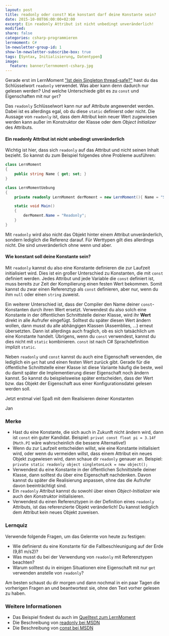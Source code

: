 ```yaml
---
layout: post
title: readonly oder const? Wie konstant darf deine Konstante sein?
date: 2015-10-08T06:00:00+02:00
excerpt: Ein readonly Attribut ist nicht unbedingt unveränderlich!
modified:
share: false
categories: csharp-programmieren
lernmoment: C#
lm-newsletter-group-id: 1
show-lm-newsletter-subscribe-box: true
tags: [Syntax, Initialisierung, Datentypen]
image:
  feature: banner/lernmoment-csharp.jpg
---
```


Gerade erst im LernMoment ["Ist dein Singleton thread-safe?"](/csharp-programmieren/ist-dein-singleton-thread-safe/) hast du das Schlüsselwort `readonly` verwendet. Was aber kann denn dadurch nur gelesen werden? Und welche Unterschiede gibt es zu `const` und Eigenschaften mit nur `get`?

Das `readonly` Schlüsselwort kann nur auf Attribute angewendet werden. Dabei ist es allerdings egal, ob du diese `static` definierst oder nicht. Die Aussage von `readonly` ist, dass dem Attribut kein neuer Wert zugewiesen werden kann außer im Konstruktor der Klasse oder dem *Object Initializer* des Attributs.

#### Ein readonly Attribut ist nicht unbedingt unveränderlich

Wichtig ist hier, dass sich `readonly` auf das Attribut und nicht seinen Inhalt bezieht. So kannst du zum Beispiel folgendes ohne Probleme ausführen:

```cs
class LernMoment
{
	public string Name { get; set; }
}

class LernMomentUebung
{
	private readonly LernMoment derMoment = new LernMoment(){ Name = "Singleton"};

	static void Main()
	{
		derMoment.Name = "Readonly";
	}
}
```

Mit `readonly` wird also nicht das Objekt hinter einem Attribut unveränderlich, sondern lediglich die Referenz darauf. Für Werttypen gilt dies allerdings nicht. Die sind unveränderlich ohne wenn und aber.

#### Wie konstant soll deine Konstante sein?

Mit `readonly` kannst du also eine Konstante definieren die zur Laufzeit initialisiert wird. Dies ist ein großer Unterschied zu Konstanten, die mit `const` definiert werden. Jedes Attribut und jede Variable die `const` definiert ist, muss bereits zur Zeit der Kompilierung einen festen Wert bekommen. Somit kannst du zwar einen Referenztyp als `const` definieren, aber nur, wenn du ihm `null` oder einen `string` zuweist.

Ein weiterer Unterschied ist, dass der Compiler den Name deiner `const`-Konstanten durch ihren Wert ersetzt. Verwendest du also solch eine Konstante in der öffentlichen Schnittstelle deiner Klasse, wird ihr **Wert** direkt in alle Aufrufer eingefügt. Solltest du später diesen Wert ändern wollen, dann musst du alle abhängigen Klassen (Assemblies, ...) erneut übersetzten. Dann ist allerdings auch fraglich, ob es sich tatsächlich um eine Konstante handelt. Übrigens, wenn du `const` verwendest, kannst du dies nicht mit `static` kombinieren. `const` ist nach C# Sprachdefinition implizit `static`.

Neben `readonly` und `const` kannst du auch eine Eigenschaft verwenden, die lediglich ein `get` hat und einen festen Wert zurück gibt. Gerade für die öffentliche Schnittstelle einer Klasse ist diese Variante häufig die beste, weil du damit später die Implementierung dieser Eigenschaft noch ändern kannst. So kannst du beispielsweise später entscheiden, dass der Wert bzw. das Objekt der Eigenschaft aus einer Konfigurationsdatei gelesen werden soll.

Jetzt erstmal viel Spaß mit dem Realisieren deiner Konstanten

Jan

### Merke

-	Hast du eine Konstante, die sich auch in Zukunft nicht ändern wird, dann ist `const` ein guter Kandidat. Beispiel: `privat const float pi = 3.14f` (`Math.PI` wäre wahrscheinlich die bessere Alternative!)
-	Wenn du zur Laufzeit entscheiden willst, wie eine Konstante initialisiert wird, oder wenn du vermeiden willst, dass einem Attribut ein neues Objekt zugewiesen wird, dann schaue dir `readonly` genauer an. Beispiel: `private static readonly object singletonLock = new object();`
-	Verwendest du eine Konstante in der öffentlichen Schnittstelle deiner Klasse, dann solltest du über eine Eigenschaft nachdenken. Davon kannst du später die Realisierung anpassen, ohne das die Aufrufer davon beeinträchtigt sind.
-	Ein `readonly` Attribut kannst du sowohl über einen *Object-Initializer* wie auch den *Konstruktor* initialisieren.
-	Verwendest du einen Referenztypen in der Definition eines `readonly` Attributs, ist das referenzierte Objekt veränderlich! Du kannst lediglich dem Attribut kein neues Objekt zuweisen.

### Lernquiz 

Verwende folgende Fragen, um das Gelernte von heute zu festigen:

-	Wie definierst du eine Konstante für die Fallbeschleunigung auf der Erde (9,81 m/s2)?
-	Was musst du bei der Verwendung von `readonly` mit Referenztypen beachten?
-	Warum solltest du in einigen Situationen eine Eigenschaft mit nur `get` verwenden anstelle von `readonly`?

Am besten schaust du dir morgen und dann nochmal in ein paar Tagen die vorherigen Fragen an und beantwortest sie, ohne den Text vorher gelesen zu haben.

### Weitere Informationen

-	Das Beispiel findest du auch im [Quelltext zum LernMoment](https://github.com/LernMoment/csharp/tree/master/Readonly)
-	Die Beschreibung von [readonly bei MSDN](https://msdn.microsoft.com/de-de/library/acdd6hb7(v=vs.140).aspx)
-	Die Beschreibung von [const bei MSDN](https://msdn.microsoft.com/de-de/library/e6w8fe1b.aspx)
